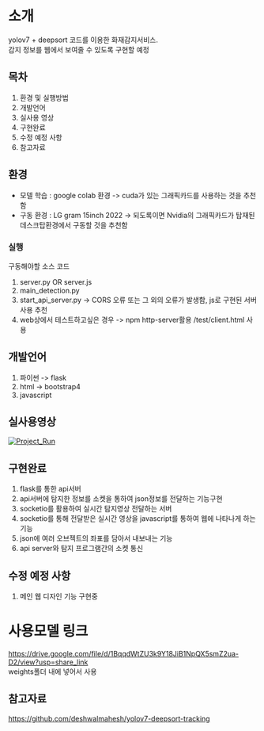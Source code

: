 # 소개
yolov7 + deepsort 코드를 이용한 화재감지서비스. <br/>
감지 정보를 웹에서 보여줄 수 있도록 구현할 예정

## 목차
1. 환경 및 실행방법
2. 개발언어
3. 실사용 영상
4. 구현완료
5. 수정 예정 사항
6. 참고자료

## 환경
- 모델 학습 : google colab 환경 -> cuda가 있는 그래픽카드를 사용하는 것을 추천함<br/>
- 구동 환경 : LG gram 15inch 2022 -> 되도록이면 Nvidia의 그래픽카드가 탑재된 데스크탑환경에서 구동할 것을 추천함
### 실행
구동해야할 소스 코드<br/>
1. server.py OR server.js
2. main_detection.py
3. start_api_server.py -> CORS 오류 또는 그 외의 오류가 발생함, js로 구현된 서버사용 추천 
4. web상에서 테스트하고싶은 경우 -> npm http-server활용 /test/client.html 사용

## 개발언어
1. 파이썬 -> flask
2. html -> bootstrap4
3. javascript

## 실사용영상
[![Project_Run](https://img.youtube.com/vi/LzrBnzF2Fzw/0.jpg)](https://youtu.be/LzrBnzF2Fzw)

## 구현완료
1. flask를 통한 api서버
2. api서버에 탐지한 정보를 소켓을 통하여 json정보를 전달하는 기능구현
3. socketio를 활용하여 실시간 탐지영상 전달하는 서버
4. socketio를 통해 전달받은 실시간 영상을 javascript를 통하여 웹에 나타나게 하는 기능
5. json에 여러 오브젝트의 좌표를 담아서 내보내는 기능
6. api server와 탐지 프로그램간의 소켓 통신

## 수정 예정 사항
1. 메인 웹 디자인 기능 구현중

# 사용모델 링크
https://drive.google.com/file/d/1BqqdWtZU3k9Y18JiB1NpQX5smZ2ua-D2/view?usp=share_link <br>
weights폴더 내에 넣어서 사용


## 참고자료
https://github.com/deshwalmahesh/yolov7-deepsort-tracking
